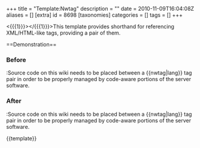 +++
title = "Template:Nwtag"
description = ""
date = 2010-11-09T16:04:08Z
aliases = []
[extra]
id = 8698
[taxonomies]
categories = []
tags = []
+++

<includeonly>&lt;{{{1}}}&gt;&lt;/{{{1}}}&gt;</includeonly><noinclude>This template provides shorthand for referencing XML/HTML-like tags, providing a pair of them.

==Demonstration==

### Before

:<nowiki>Source code on this wiki needs to be placed between a {{nwtag|lang}} tag pair in order to be properly managed by code-aware portions of the server software.</nowiki>

### After

:Source code on this wiki needs to be placed between a {{nwtag|lang}} tag pair in order to be properly managed by code-aware portions of the server software.

{{template}}</noinclude>
